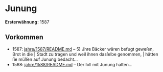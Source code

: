 # Junung

**Ersterwähnung:** 1587

## Vorkommen
- 1587: [jahre/1587/README.md](../jahre/1587/README.md) – 5) Jhre Bäcker wären befugt geweſen, Brot in die |
Stadt zu tragen und weil ihnen dasſelbe genommen, |
hätten ſie müſſen auf Junung bedacht...
- 1588: [jahre/1588/README.md](../jahre/1588/README.md) – Der ſoll mit Junung halten...
